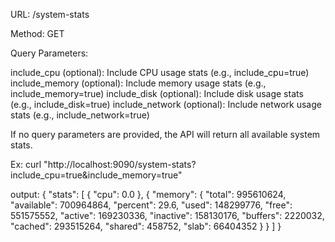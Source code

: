URL: /system-stats

Method: GET

Query Parameters:

include_cpu (optional): Include CPU usage stats (e.g., include_cpu=true)
include_memory (optional): Include memory usage stats (e.g., include_memory=true)
include_disk (optional): Include disk usage stats (e.g., include_disk=true)
include_network (optional): Include network usage stats (e.g., include_network=true)

If no query parameters are provided, the API will return all available system stats. 

Ex: 
curl "http://localhost:9090/system-stats?include_cpu=true&include_memory=true"

output:
{
    "stats": [
        {
            "cpu": 0.0
        },
        {
            "memory": {
                "total": 995610624,
                "available": 700964864,
                "percent": 29.6,
                "used": 148299776,
                "free": 551575552,
                "active": 169230336,
                "inactive": 158130176,
                "buffers": 2220032,
                "cached": 293515264,
                "shared": 458752,
                "slab": 66404352
            }
        }
    ]
}

